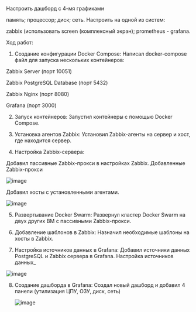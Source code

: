 Настроить дашборд с 4-мя графиками

память;
процессор;
диск;
сеть.
Настроить на одной из систем:

zabbix (использовать screen (комплексный экран);
prometheus - grafana.

Ход работ:

1. Создание конфигурации Docker Compose: Написал docker-compose файл для запуска нескольких контейнеров:

Zabbix Server (порт 10051)
        
Zabbix PostgreSQL Database (порт 5432)
        
Zabbix Nginx (порт 8080)
        
Grafana (порт 3000)

2. Запуск контейнеров: Запустил контейнеры с помощью Docker Compose.

3. Установка агентов Zabbix: Установил Zabbix-агенты на сервер и хост, где находится сервер.

4. Настройка Zabbix-сервера:

Добавил пассивные Zabbix-прокси в настройках Zabbix. Добавленные Zabbix-прокси

![image](https://github.com/user-attachments/assets/e3ada36c-7054-42bb-8fca-7965e3fca146)

Добавил хосты с установленными агентами.

![image](https://github.com/user-attachments/assets/6d521f5d-f19f-43fd-84f5-0404c19d80d6)


5. Развертывание Docker Swarm: Развернул кластер Docker Swarm на двух других ВМ с пассивными Zabbix-прокси.

6. Добавление шаблонов в Zabbix: Назначил необходимые шаблоны на хосты в Zabbix.

7. Настройка источников данных в Grafana: Добавил источники данных PostgreSQL и Zabbix сервера в Grafana. Настройка источников данных_

![image](https://github.com/user-attachments/assets/f0b39487-d783-45fe-8cb4-285691ae2985)

8. Создание дашборда в Grafana: Создал новый дашборд и добавил 4 панели (утилизация ЦПУ, ОЗУ, диск, сеть)

   ![image](https://github.com/user-attachments/assets/2304db80-c0a6-49d6-9129-35fa8e55f962)


